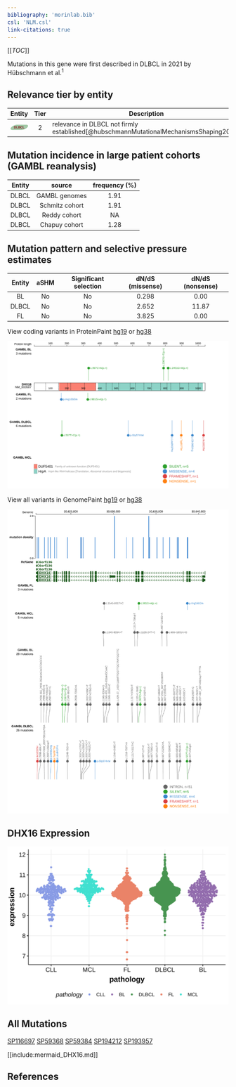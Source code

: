 ```yaml
---
bibliography: 'morinlab.bib'
csl: 'NLM.csl'
link-citations: true
---
```

[[_TOC_]]

Mutations in this gene were first described in DLBCL in 2021 by Hübschmann et al.<sup>1</sup>


## Relevance tier by entity

|Entity|Tier|Description                              |
|:------:|:----:|-----------------------------------------|
|![DLBCL](images/icons/DLBCL_tier2.png) |2   |relevance in DLBCL not firmly established[@hubschmannMutationalMechanismsShaping2021]|

## Mutation incidence in large patient cohorts (GAMBL reanalysis)

|Entity|source        |frequency (%)|
|:------:|:--------------:|:-------------:|
|DLBCL |GAMBL genomes |1.91         |
|DLBCL |Schmitz cohort|1.91         |
|DLBCL |Reddy cohort  |  NA         |
|DLBCL |Chapuy cohort |1.28         |

## Mutation pattern and selective pressure estimates

|Entity|aSHM|Significant selection|dN/dS (missense)|dN/dS (nonsense)|
|:------:|:----:|:---------------------:|:----------------:|:----------------:|
|BL    |No  |No                   |0.298           | 0.00           |
|DLBCL |No  |No                   |2.652           |11.87           |
|FL    |No  |No                   |3.825           | 0.00           |




View coding variants in ProteinPaint [hg19](https://morinlab.github.io/LLMPP/GAMBL/DHX16_protein.html)  or [hg38](https://morinlab.github.io/LLMPP/GAMBL/DHX16_protein_hg38.html)

![](images/proteinpaint/DHX16_NM_003587.svg)

View all variants in GenomePaint [hg19](https://morinlab.github.io/LLMPP/GAMBL/DHX16.html)  or [hg38](https://morinlab.github.io/LLMPP/GAMBL/DHX16_hg38.html)

![](images/proteinpaint/DHX16.svg)

## DHX16 Expression
![](images/gene_expression/DHX16_by_pathology.svg)

## All Mutations

[SP116697](https://www.bcgsc.ca/downloads/morinlab/GAMBL/MALY/SP116697.html)
[SP59368](https://www.bcgsc.ca/downloads/morinlab/GAMBL/MALY/SP59368.html)
[SP59384](https://www.bcgsc.ca/downloads/morinlab/GAMBL/MALY/SP59384.html)
[SP194212](https://www.bcgsc.ca/downloads/morinlab/GAMBL/MALY/SP194212.html)
[SP193957](https://www.bcgsc.ca/downloads/morinlab/GAMBL/MALY/SP193957.html)

[[include:mermaid_DHX16.md]]

## References


<!-- ORIGIN: hubschmannMutationalMechanismsShaping2021b -->
<!-- DLBCL: hubschmannMutationalMechanismsShaping2021b -->
